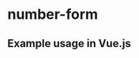 # number-form


## Example usage in Vue.js

<template>
  <input type="text" v-model="phone" @keyup="formatPhone" />
</template>
<script>
  import { numberForm } from 'number-form'

  export default {
    data() {
      return {
        phone: '',
      }
    },
    methods: {
      formatPhone(event) {
        this.phone = numberForm(this.phone, 'xxxx-xxxx-xxxx-xxxx', event)
      }
    }
  }
</script>
